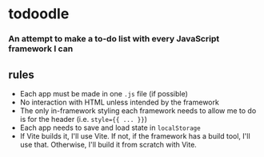 # todoodle
### An attempt to make a to-do list with every JavaScript framework I can

## rules
 - Each app must be made in one `.js` file (if possible)
 - No interaction with HTML unless intended by the framework
 - The only in-framework styling each framework needs to allow me to do is for the header (i.e. `style={{ ... }}`)
 - Each app needs to save and load state in `localStorage`
 - If Vite builds it, I'll use Vite. If not, if the framework has a build tool, I'll use that. Otherwise, I'll build it from scratch with Vite.